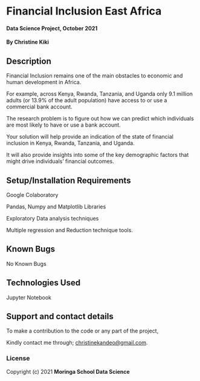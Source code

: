 # 
# Financial Inclusion East Africa

#### Data Science Project, October 2021

#### By **Christine Kiki**

## Description
Financial Inclusion remains one of the main obstacles to economic and human development in Africa. 

For example, across Kenya, Rwanda, Tanzania, and Uganda only 9.1 million adults (or 13.9% of the adult population) have access to or use a commercial bank account. 

The research problem is to figure out how we can predict which individuals are most likely to have or use a bank account. 

Your solution will help provide an indication of the state of financial inclusion in Kenya, Rwanda, Tanzania, and Uganda.

It will also provide insights into some of the key demographic factors that might drive individuals’ financial outcomes.

## Setup/Installation Requirements
Google Colaboratory

Pandas, Numpy and Matplotlib Libraries

Exploratory Data analysis techniques

Multiple regression and Reduction technique tools.

## Known Bugs
No Known Bugs

## Technologies Used
Jupyter Notebook

## Support and contact details
To make a contribution to the code or any part of the project, 

Kindly contact me through; christinekandeo@gmail.com.
### License

Copyright (c) 2021 **Moringa School Data Science**
